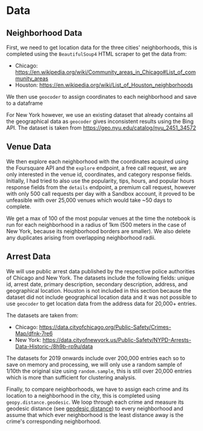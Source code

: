 # Data

## Neighborhood Data
First, we need to get location data for the three cities' neighborhoods, this is completed using the `BeautifulSoup4` HTML scraper to get the data from:
* Chicago: https://en.wikipedia.org/wiki/Community_areas_in_Chicago#List_of_community_areas
* Houston: https://en.wikipedia.org/wiki/List_of_Houston_neighborhoods

We then use `geocoder` to assign coordinates to each neighborhood and save to a dataframe

For New York however, we use an existing dataset that already contains all the geographical data as `geocoder` gives inconsistent results using the Bing API. The dataset is taken from https://geo.nyu.edu/catalog/nyu_2451_34572



## Venue Data
We then explore each neighborhood with the coordinates acquired using the Foursquare API and the `explore` endpoint, a free call request, we are only interested in the venue id, coordinates, and category response fields. Initially, I had tried to also use the popularity, tips, hours, and popular hours response fields from the `details` endpoint, a premium call request, however with only 500 call requests per day with a Sandbox account, it proved to be unfeasible with over 25,000 venues which would take ~50 days to complete.

We get a max of 100 of the most popular venues at the time the notebook is run for each neighborhood in a radius of 1km (500 meters in the case of New York, because its neighborhood borders are smaller). We also delete any duplicates arising from overlapping neighborhood radii.



## Arrest Data
We will use public arrest data published by the respective police authorities of Chicago and New York. The datasets include the following fields: unique id, arrest date, primary description, secondary description, address, and geographical location. Houston is not included in this section because the dataset did not include geographical location data and it was not possible to use `geocoder` to get location data from the address data for 20,000+ entries.

The datasets are taken from:
* Chicago: https://data.cityofchicago.org/Public-Safety/Crimes-Map/dfnk-7re6 
* New York: https://data.cityofnewyork.us/Public-Safety/NYPD-Arrests-Data-Historic-/8h9b-rp9u/data 

The datasets for 2019 onwards include over 200,000 entries each so to save on memory and processing, we will only use a random sample of 1/10th the original size using `random.sample`, this is still over 20,000 entries which is more than sufficient for clustering analysis.

Finally, to compare neighborhoods, we have to assign each crime and its location to a neighborhood in the city, this is completed using `geopy.distance.geodesic`. We loop through each crime and measure its geodesic distance (see [geodesic distance](https://en.wikipedia.org/wiki/Geodesics_on_an_ellipsoid)) to every neighborhood and assume that which ever neighborhood is the least distance away is the crime's corresponding neighborhood.
